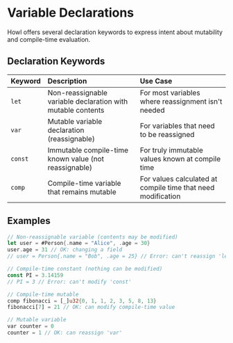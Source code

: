 # Variable Declarations

Howl offers several declaration keywords to express intent about mutability and compile-time evaluation.

## Declaration Keywords

| Keyword | Description                                             | Use Case                                                     |
| :------ | :------------------------------------------------------ | :----------------------------------------------------------- |
| `let`   | Non-reassignable variable declaration with mutable contents | For most variables where reassignment isn't needed           |
| `var`   | Mutable variable declaration (reassignable)             | For variables that need to be reassigned                     |
| `const` | Immutable compile-time known value (not reassignable)   | For truly immutable values known at compile time             |
| `comp`  | Compile-time variable that remains mutable              | For values calculated at compile time that need modification |

## Examples

```rust
// Non-reassignable variable (contents may be modified)
let user = #Person{.name = "Alice", .age = 30}
user.age = 31 // OK: changing a field
// user = Person{.name = "Bob", .age = 25} // Error: can't reassign 'let'

// Compile-time constant (nothing can be modified)
const PI = 3.14159
// PI = 3 // Error: can't modify 'const'

// Compile-time mutable
comp fibonacci = [_]u32{0, 1, 1, 2, 3, 5, 8, 13}
fibonacci[7] = 21 // OK: can modify compile-time value

// Mutable variable
var counter = 0
counter = 1 // OK: can reassign 'var'
```

